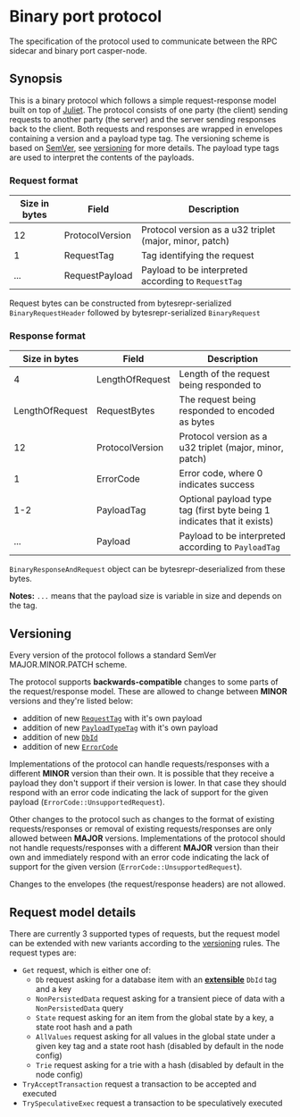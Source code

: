 # Binary port protocol
The specification of the protocol used to communicate between the RPC sidecar and binary port casper-node.

## Synopsis
This is a binary protocol which follows a simple request-response model built on top of [Juliet](https://github.com/casper-network/juliet). The protocol consists of one party (the client) sending requests to another party (the server) and the server sending responses back to the client. Both requests and responses are wrapped in envelopes containing a version and a payload type tag. The versioning scheme is based on [SemVer](https://semver.org/), see [versioning](#versioning) for more details. The payload type tags are used to interpret the contents of the payloads.

### Request format
| Size in bytes | Field           | Description                                             |
|---------------|-----------------|---------------------------------------------------------|
| 12            | ProtocolVersion | Protocol version as a u32 triplet (major, minor, patch) |
| 1             | RequestTag      | Tag identifying the request                             |
| ...           | RequestPayload  | Payload to be interpreted according to `RequestTag`     |

Request bytes can be constructed from bytesrepr-serialized `BinaryRequestHeader` followed by bytesrepr-serialized `BinaryRequest`

### Response format
| Size in bytes   | Field           | Description                                                             |
|-----------------|-----------------|-------------------------------------------------------------------------|
| 4               | LengthOfRequest | Length of the request being responded to                                |
| LengthOfRequest | RequestBytes    | The request being responded to encoded as bytes                         |
| 12              | ProtocolVersion | Protocol version as a u32 triplet (major, minor, patch)                 |
| 1               | ErrorCode       | Error code, where 0 indicates success                                   |
| 1-2             | PayloadTag      | Optional payload type tag (first byte being 1 indicates that it exists) |
| ...             | Payload         | Payload to be interpreted according to `PayloadTag`                     |

`BinaryResponseAndRequest` object can be bytesrepr-deserialized from these bytes.

**Notes:** `...` means that the payload size is variable in size and depends on the tag.

## Versioning
Every version of the protocol follows a standard SemVer MAJOR.MINOR.PATCH scheme.

The protocol supports **backwards-compatible** changes to some parts of the request/response model. These are allowed to change between **MINOR** versions and they're listed below:
- addition of new [`RequestTag`](#request-format) with it's own payload
- addition of new [`PayloadTypeTag`](#response-format) with it's own payload
- addition of new [`DbId`](#request-model-details)
- addition of new [`ErrorCode`](#response-format)

Implementations of the protocol can handle requests/responses with a different **MINOR** version than their own. It is possible that they receive a payload they don't support if their version is lower. In that case they should respond with an error code indicating the lack of support for the given payload (`ErrorCode::UnsupportedRequest`).

Other changes to the protocol such as changes to the format of existing requests/responses or removal of existing requests/responses are only allowed between **MAJOR** versions. Implementations of the protocol should not handle requests/responses with a different **MAJOR** version than their own and immediately respond with an error code indicating the lack of support for the given version (`ErrorCode::UnsupportedRequest`).

Changes to the envelopes (the request/response headers) are not allowed.

## Request model details
There are currently 3 supported types of requests, but the request model can be extended with new variants according to the [versioning](#versioning) rules. The request types are:
- `Get` request, which is either one of:
    - `Db` request asking for a database item with an [**extensible**](#versioning) `DbId` tag and a key
    - `NonPersistedData` request asking for a transient piece of data with a `NonPersistedData` query
    - `State` request asking for an item from the global state by a key, a state root hash and a path
    - `AllValues` request asking for all values in the global state under a given key tag and a state root hash (disabled by default in the node config)
    - `Trie` request asking for a trie with a hash (disabled by default in the node config)
- `TryAcceptTransaction` request a transaction to be accepted and executed
- `TrySpeculativeExec` request a transaction to be speculatively executed
